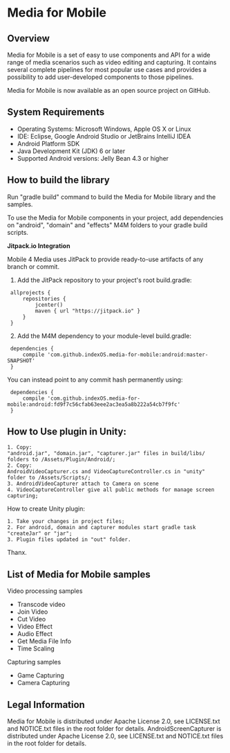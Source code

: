 
Media for Mobile
================

Overview
--------

Media for Mobile is a set of easy to use components and API for a wide range of media scenarios such as video editing and capturing. It contains several complete pipelines for most popular use cases and provides a possibility to add user-developed components to those pipelines.

Media for Mobile is now available as an open source project on GitHub.

System Requirements
-------------------

- Operating Systems: Microsoft Windows, Apple OS X or Linux
- IDE: Eclipse, Google Android Studio or JetBrains IntelliJ IDEA 
- Android Platform SDK 
- Java Development Kit (JDK) 6 or later
- Supported Android versions: Jelly Bean 4.3 or higher

How to build the library
------------------------------------

Run "gradle build" command to build the Media for Mobile library and the samples.

To use the Media for Mobile components in your project, add dependencies on "android", "domain" and "effects" M4M folders to your gradle build scripts.



**Jitpack.io Integration**

Mobile 4 Media uses JitPack to provide ready-to-use artifacts of any branch or commit.

1. Add the JitPack repository to your project's root build.gradle:
```
 allprojects {
     repositories {
         jcenter()
         maven { url "https://jitpack.io" }
     }
 }
```

 2. Add the M4M dependency to your module-level build.gradle:
```
 dependencies {
     compile 'com.github.indexOS.media-for-mobile:android:master-SNAPSHOT'
 }
 ```

You can instead point to any commit hash permanently using:
```
 dependencies {
     compile 'com.github.indexOS.media-for-mobile:android:fd9f7c56cfab63eee2ac3ea5a8b222a54cb7f9fc'
 }
 ```

How to Use plugin in Unity:
---------------------------------

    1. Copy:
    "android.jar", "domain.jar", "capturer.jar" files in build/libs/ folders to /Assets/Plugin/Android/;
    2. Copy:
    AndroidVideoCapturer.cs and VideoCaptureController.cs in "unity" folder to /Assets/Scripts/;
    3. AndroidVideoCapturer attach to Camera on scene
    4. VideoCaptureController give all public methods for manage screen capturing;

How to create Unity plugin:

    1. Take your changes in project files;
    2. For android, domain and capturer modules start gradle task "createJar" or "jar";
    3. Plugin files updated in "out" folder.

Thanx.

List of Media for Mobile samples
---------------------------------

Video processing samples
- Transcode video 
- Join Video 
- Cut Video 
- Video Effect 
- Audio Effect 
- Get Media File Info 
- Time Scaling

Capturing samples 
- Game Capturing 
- Camera Capturing 
                                                                                                                                            
Legal Information
-----------------

Media for Mobile is distributed under Apache License 2.0, see LICENSE.txt and NOTICE.txt files in the root folder for details.
AndroidScreenCapturer is distributed under Apache License 2.0, see LICENSE.txt and NOTICE.txt files in the root folder for details.
